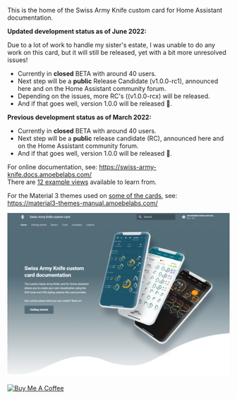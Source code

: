 This is the home of the Swiss Army Knife custom card for Home Assistant documentation.

__Updated development status as of June 2022:__

Due to a lot of work to handle my sister's estate, I was unable to do any work on this card, but it will still be released, yet with a bit more unresolved issues!

- Currently in **closed** BETA with around 40 users.
- Next step will be a **public** Release Candidate (v1.0.0-rc1), announced here and on the Home Assistant community forum.
- Depending on the issues, more RC's ((v1.0.0-rcx) will be released.
- And if that goes well, version 1.0.0 will be released 🚀.

__Previous development status as of March 2022:__

- Currently in **closed** BETA with around 40 users.
- Next step will be a **public** release candidate (RC), announced here and on the Home Assistant community forum.
- And if that goes well, version 1.0.0 will be released 🚀.

For online documentation, see: https://swiss-army-knife.docs.amoebelabs.com/
<br>There are [12 example views](https://swiss-army-knife.docs.amoebelabs.com/examples/introduction/) available to learn from.

For the Material 3 themes used on [some of the cards](https://swiss-army-knife.docs.amoebelabs.com/examples/example-12/), see: https://material3-themes-manual.amoebelabs.com/

![frontpage](sak-frontpage.png)

<a href="https://www.buymeacoffee.com/amoebelabs" target="_blank"><img src="https://cdn.buymeacoffee.com/buttons/v2/default-yellow.png" alt="Buy Me A Coffee" style="height: 60px !important;width: 217px !important;" ></a>
